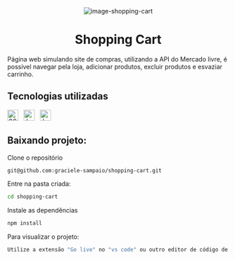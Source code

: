 <div align="center">
  <img alt="image-shopping-cart" src="https://i.imgur.com/TNg0THZ.png"/>
</div>
<h1 align="center">Shopping Cart</h1>

<p>
Página web simulando site de compras, utilizando a API do Mercado livre, é possível navegar pela loja, adicionar produtos, excluir produtos e esvaziar carrinho.
</p>


## Tecnologias utilizadas
[<img src="https://img.shields.io/badge/CSS3-1572B6?style=for-the-badge&logo=css3&logoColor=white" alt="CSS3" title="CSS3" height="25" />](https://developer.mozilla.org/en-US/docs/Web/CSS)
&nbsp;
[<img src="https://img.shields.io/badge/JavaScript-323330?style=for-the-badge&logo=javascript&logoColor=F7DF1E" alt="JavaScript" title="JavaScript" height="25" />](https://developer.mozilla.org/pt-BR/docs/Web/JavaScript)
&nbsp;
[<img src="https://img.shields.io/badge/Jest-C21325?style=for-the-badge&logo=jest&logoColor=white" alt="Jest" title="Jest" height="25" />](https://jestjs.io/docs/getting-started)
&nbsp;
## Baixando projeto:

Clone o repositório 
```bash
git@github.com:graciele-sampaio/shopping-cart.git
```

Entre na pasta criada:
```bash
cd shopping-cart
```

Instale as dependências
```bash
npm install
```

Para visualizar o projeto:
```bash
Utilize a extensão "Go live" no "vs code" ou outro editor de código de sua preferência
```

